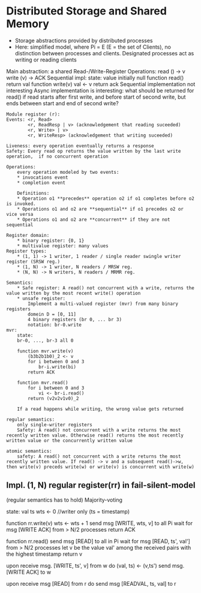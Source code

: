 # Distributed Storage and Shared Memory
 
 * Storage abstractions provided by distributed processes
 * Here: simplified model, where Pi = E (E = the set of Clients), no distinction between processes and clients.
Designated processes act as writing or reading clients
 
 Main abstraction: a shared Read-/Write-Register
    Operations:
        read () -> v
        write (v) -> ACK
    Sequential impl:
        state:
            value initially null
        function read()
            return val
        function write(v)
            val <- v
            return ack
    Sequential implementation not interesting
    Async implementation is interesting:
    what should be returned for read() if read starts after first write, and before start of second write, but ends between start and end of second write?

    Module register (r):
    Events: <r, Read>
            <r, ReadResp | v> (acknowledgement that reading suceeded)
            <r, Write> | v>
            <r, WriteResp> (acknowledgement that writing suceeded)
    
    Liveness: every operation eventually returns a response
    Safety: Every read op returns the value written by the last write operation,  if no concurrent operation

    Operations:
        every operation modeled by two events:
        * invocations event
        * completion event

        Definitions: 
        * Operation o1 **precedes** operation o2 if o1 completes before o2 is invoked.
        * Operations o1 and o2 are **sequential** if o1 precedes o2 or vice versa
        * Operations o1 and o2 are **concurrent** if they are not sequential
    
    Register domain:
        * binary register: {0, 1}
        * multivalue register: many values
    Register types:
        * (1, 1) -> 1 writer, 1 reader / single reader swingle writer register (SRSW reg.)
        * (1, N) -> 1 writer, N readers / MRSW reg.
        * (N, N) -> N writers, N readers / MRMR reg.

    Semantics:
        * Safe register: A read() not concurrent with a write, returns the value written by the most recent write() operation
        * unsafe register:
            Implement a multi-valued register (mvr) from many binary registers 
            domein D = [0, 11]
            4 binary registers (br 0, ... br 3)
            notation: br-0.write
    mvr:
        state:
        br-0, ..., br-3 all 0

        function mvr.write(v)
            (b3b2b1b0)_2 <- v
            for i between 0 and 3
                br-i.write(bi)
            return ACK
        
        function mvr.read()
            for i between 0 and 3
                vi <- br-i.read()
            return (v2v2v1v0)_2
        
        If a read happens while writing, the wrong value gets returned
    
    regular semantics:
        only single-writer registers
        Safety: A read() not concurrent with a write returns the most recently written value. Otherwise read() returns the most recently written value or the concurrently written value

    atomic semantics:
        safety: A read() not concurrent with a write returns the most recently written value. If read() -> v and a subsequent read()->w, then write(v) preceds write(w) or write(v) is concurrent with write(w)

## Impl. (1, N) regular register(rr) in fail-silent-model
(regular semantics has to hold)
Majority-voting

state:
    val
    ts
    wts <- 0 //writer only (ts = timestamp)

function rr.write(v)
    wts <- wts + 1
    send msg [WRITE, wts, v] to all Pi
    wait for msg [WRITE ACK] from > N/2 processes
    return ACK

function rr.read()
    send msg [READ] to all in Pi
    wait for msg [READ, ts', val'] from > N/2 processes
    let v be the value val' among the received pairs with the highest timestamp
    return v

upon receive msg. [WRITE, ts', v] from w do
    (val, ts) <- (v,ts')
    send msg. [WRITE ACK] to w

upon receive msg [READ] from r do
    send msg [READVAL, ts, val] to r    

